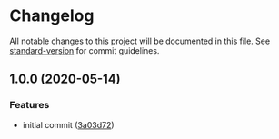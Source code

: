 # Changelog

All notable changes to this project will be documented in this file. See [standard-version](https://github.com/conventional-changelog/standard-version) for commit guidelines.

## 1.0.0 (2020-05-14)

### Features

- initial commit ([3a03d72](https://github.com/trip-a-trip/lib/commit/3a03d728919aec7b5f8702176d7abf9fef7ee5e8))
